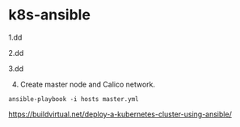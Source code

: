 # k8s-ansible

1.dd

2.dd

3.dd

4. Create master node and Calico network.
```
ansible-playbook -i hosts master.yml
```


https://buildvirtual.net/deploy-a-kubernetes-cluster-using-ansible/
